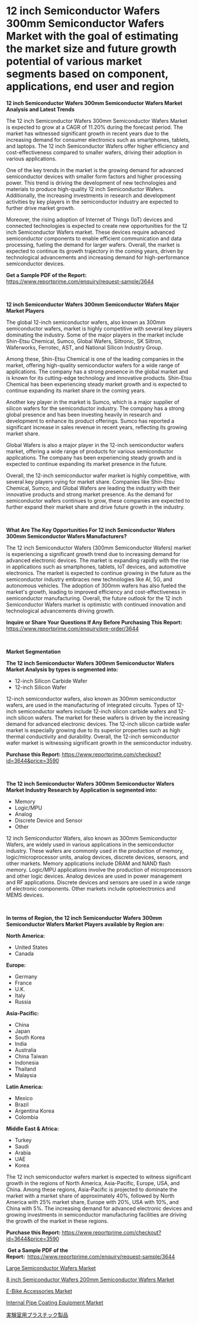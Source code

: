 <p><h1>12 inch Semiconductor Wafers 300mm Semiconductor Wafers Market with the goal of estimating the market size and future growth potential of various market segments based on component, applications, end user and region</h1></p><p><strong>12 inch Semiconductor Wafers 300mm Semiconductor Wafers Market Analysis and Latest Trends</strong></p>
<p><p>The 12 inch Semiconductor Wafers 300mm Semiconductor Wafers Market is expected to grow at a CAGR of 11.20% during the forecast period. The market has witnessed significant growth in recent years due to the increasing demand for consumer electronics such as smartphones, tablets, and laptops. The 12 inch Semiconductor Wafers offer higher efficiency and cost-effectiveness compared to smaller wafers, driving their adoption in various applications.</p><p>One of the key trends in the market is the growing demand for advanced semiconductor devices with smaller form factors and higher processing power. This trend is driving the development of new technologies and materials to produce high-quality 12 inch Semiconductor Wafers. Additionally, the increasing investments in research and development activities by key players in the semiconductor industry are expected to further drive market growth.</p><p>Moreover, the rising adoption of Internet of Things (IoT) devices and connected technologies is expected to create new opportunities for the 12 inch Semiconductor Wafers market. These devices require advanced semiconductor components to enable efficient communication and data processing, fueling the demand for larger wafers. Overall, the market is expected to continue its growth trajectory in the coming years, driven by technological advancements and increasing demand for high-performance semiconductor devices.</p></p>
<p><strong>Get a Sample PDF of the Report:&nbsp;</strong> <a href="https://www.reportprime.com/enquiry/request-sample/3644">https://www.reportprime.com/enquiry/request-sample/3644</a></p>
<p>&nbsp;</p>
<p><strong>12 inch Semiconductor Wafers 300mm Semiconductor Wafers Major Market Players</strong></p>
<p><p>The global 12-inch semiconductor wafers, also known as 300mm semiconductor wafers, market is highly competitive with several key players dominating the industry. Some of the major players in the market include Shin-Etsu Chemical, Sumco, Global Wafers, Siltronic, SK Siltron, Waferworks, Ferrotec, AST, and National Silicon Industry Group.</p><p>Among these, Shin-Etsu Chemical is one of the leading companies in the market, offering high-quality semiconductor wafers for a wide range of applications. The company has a strong presence in the global market and is known for its cutting-edge technology and innovative products. Shin-Etsu Chemical has been experiencing steady market growth and is expected to continue expanding its market share in the coming years.</p><p>Another key player in the market is Sumco, which is a major supplier of silicon wafers for the semiconductor industry. The company has a strong global presence and has been investing heavily in research and development to enhance its product offerings. Sumco has reported a significant increase in sales revenue in recent years, reflecting its growing market share.</p><p>Global Wafers is also a major player in the 12-inch semiconductor wafers market, offering a wide range of products for various semiconductor applications. The company has been experiencing steady growth and is expected to continue expanding its market presence in the future.</p><p>Overall, the 12-inch semiconductor wafer market is highly competitive, with several key players vying for market share. Companies like Shin-Etsu Chemical, Sumco, and Global Wafers are leading the industry with their innovative products and strong market presence. As the demand for semiconductor wafers continues to grow, these companies are expected to further expand their market share and drive future growth in the industry.</p></p>
<p>&nbsp;</p>
<p><strong>What Are The Key Opportunities For 12 inch Semiconductor Wafers 300mm Semiconductor Wafers Manufacturers?</strong></p>
<p><p>The 12 inch Semiconductor Wafers (300mm Semiconductor Wafers) market is experiencing a significant growth trend due to increasing demand for advanced electronic devices. The market is expanding rapidly with the rise in applications such as smartphones, tablets, IoT devices, and automotive electronics. The market is expected to continue growing in the future as the semiconductor industry embraces new technologies like AI, 5G, and autonomous vehicles. The adoption of 300mm wafers has also fueled the market's growth, leading to improved efficiency and cost-effectiveness in semiconductor manufacturing. Overall, the future outlook for the 12 inch Semiconductor Wafers market is optimistic with continued innovation and technological advancements driving growth.</p></p>
<p><strong>Inquire or Share Your Questions If Any Before Purchasing This Report:</strong> <a href="https://www.reportprime.com/enquiry/pre-order/3644">https://www.reportprime.com/enquiry/pre-order/3644</a></p>
<p>&nbsp;</p>
<p><strong>Market Segmentation</strong></p>
<p><strong>The 12 inch Semiconductor Wafers 300mm Semiconductor Wafers Market Analysis by types is segmented into:</strong></p>
<p><ul><li>12-inch Silicon Carbide Wafer</li><li>12-inch Silicon Wafer</li></ul></p>
<p><p>12-inch semiconductor wafers, also known as 300mm semiconductor wafers, are used in the manufacturing of integrated circuits. Types of 12-inch semiconductor wafers include 12-inch silicon carbide wafers and 12-inch silicon wafers. The market for these wafers is driven by the increasing demand for advanced electronic devices. The 12-inch silicon carbide wafer market is especially growing due to its superior properties such as high thermal conductivity and durability. Overall, the 12-inch semiconductor wafer market is witnessing significant growth in the semiconductor industry.</p></p>
<p><strong>Purchase this Report:&nbsp;</strong><a href="https://www.reportprime.com/checkout?id=3644&price=3590">https://www.reportprime.com/checkout?id=3644&price=3590</a></p>
<p>&nbsp;</p>
<p><strong>The 12 inch Semiconductor Wafers 300mm Semiconductor Wafers Market Industry Research by Application is segmented into:</strong></p>
<p><ul><li>Memory</li><li>Logic/MPU</li><li>Analog</li><li>Discrete Device and Sensor</li><li>Other</li></ul></p>
<p><p>12 inch Semiconductor Wafers, also known as 300mm Semiconductor Wafers, are widely used in various applications in the semiconductor industry. These wafers are commonly used in the production of memory, logic/microprocessor units, analog devices, discrete devices, sensors, and other markets. Memory applications include DRAM and NAND flash memory. Logic/MPU applications involve the production of microprocessors and other logic devices. Analog devices are used in power management and RF applications. Discrete devices and sensors are used in a wide range of electronic components. Other markets include optoelectronics and MEMS devices.</p></p>
<p>&nbsp;</p>
<p><strong>In terms of Region, the 12 inch Semiconductor Wafers 300mm Semiconductor Wafers Market Players available by Region are:</strong></p>
<p>
    <p> <strong> North America: </strong>
        <ul>
            <li>United States</li>
            <li>Canada</li>
        </ul>
        </p> 
    <p> <strong> Europe: </strong>
        <ul>
            <li>Germany</li>
            <li>France</li>
            <li>U.K.</li>
            <li>Italy</li>
            <li>Russia</li>
        </ul>
        </p> 
    <p> <strong> Asia-Pacific: </strong>
        <ul>
            <li>China</li>
            <li>Japan</li>
            <li>South Korea</li>
            <li>India</li>
            <li>Australia</li>
            <li>China Taiwan</li>
            <li>Indonesia</li>
            <li>Thailand</li>
            <li>Malaysia</li>
        </ul>
        </p> 
    <p> <strong> Latin America: </strong>
        <ul>
            <li>Mexico</li>
            <li>Brazil</li>
            <li>Argentina Korea</li>
            <li>Colombia</li>
        </ul>
        </p> 
    <p> <strong> Middle East & Africa: </strong>
        <ul>
            <li>Turkey</li>
            <li>Saudi</li>
            <li>Arabia</li>
            <li>UAE</li>
            <li>Korea</li>
        </ul>
    </p>
    </p>
<p><p>The 12 inch semiconductor wafers market is expected to witness significant growth in the regions of North America, Asia-Pacific, Europe, USA, and China. Among these regions, Asia-Pacific is projected to dominate the market with a market share of approximately 40%, followed by North America with 25% market share, Europe with 20%, USA with 10%, and China with 5%. The increasing demand for advanced electronic devices and growing investments in semiconductor manufacturing facilities are driving the growth of the market in these regions.</p></p>
<p><strong>Purchase this Report: </strong><a href="https://www.reportprime.com/checkout?id=3644&price=3590">https://www.reportprime.com/checkout?id=3644&price=3590</a></p>
<p>&nbsp;<strong>Get a Sample PDF of the Report:&nbsp;&nbsp;</strong><a href="https://www.reportprime.com/enquiry/request-sample/3644">https://www.reportprime.com/enquiry/request-sample/3644</a></p>
<p><strong></strong></p>
<p><p><a href="https://github.com/Sherrillcrooksxa8i18ucf2m/Market-Research-Report-List-1/blob/main/large-semiconductor-wafers-market.md">Large Semiconductor Wafers Market</a></p><p><a href="https://github.com/derrinmiltonellis35gcl/Market-Research-Report-List-2/blob/main/8-inch-semiconductor-wafers-200mm-semiconductor-wafers-market.md">8 inch Semiconductor Wafers 200mm Semiconductor Wafers Market</a></p><p><a href="https://issuu.com/reportprime-2/docs/e-bike-accessories-market-size-2030.pptx">E-Bike Accessories Market</a></p><p><a href="https://view.publitas.com/reportprime-1/internal-pipe-coating-equipment-market-size-share-trends-analysis-report-by-application-regional-outlook-competitive-strategies-and-segment-forecasts-2024-2031/">Internal Pipe Coating Equipment Market</a></p><p><a href="https://github.com/hwbcz413288296/Market-Research-Report-List-1/blob/main/851759714555.md">実験室用プラスチック製品</a></p></p>